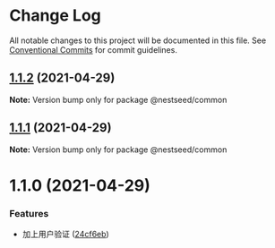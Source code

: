 # Change Log

All notable changes to this project will be documented in this file.
See [Conventional Commits](https://conventionalcommits.org) for commit guidelines.

## [1.1.2](https://github.com/fyl080801/nest-test/compare/@nestseed/common@1.1.1...@nestseed/common@1.1.2) (2021-04-29)

**Note:** Version bump only for package @nestseed/common





## [1.1.1](https://github.com/fyl080801/nest-test/compare/@nestseed/common@1.1.0...@nestseed/common@1.1.1) (2021-04-29)

**Note:** Version bump only for package @nestseed/common





# 1.1.0 (2021-04-29)


### Features

* 加上用户验证 ([24cf6eb](https://github.com/fyl080801/nest-test/commit/24cf6eb4469fef9c61dfd3ed8d73920c6314ead9))
